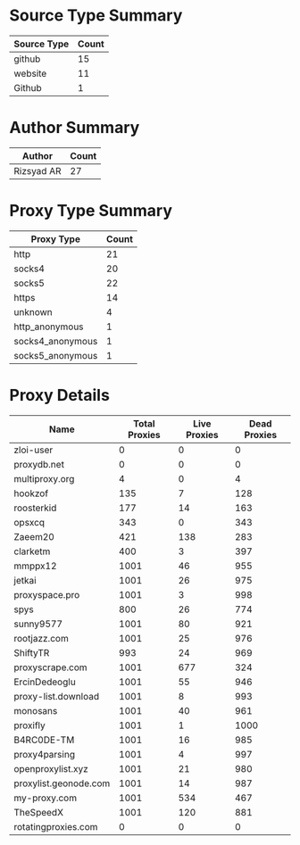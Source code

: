 # Source Type Summary

| Source Type | Count |
|-------------|-------|
| github | 15 |
| website | 11 |
| Github | 1 |


# Author Summary

| Author | Count |
|--------|-------|
| Rizsyad AR | 27 |


# Proxy Type Summary

| Proxy Type | Count |
|------------|-------|
| http | 21 |
| socks4 | 20 |
| socks5 | 22 |
| https | 14 |
| unknown | 4 |
| http_anonymous | 1 |
| socks4_anonymous | 1 |
| socks5_anonymous | 1 |


# Proxy Details

| Name | Total Proxies | Live Proxies | Dead Proxies |
|------|---------------|--------------|---------------|
| zloi-user | 0 | 0 | 0 |
| proxydb.net | 0 | 0 | 0 |
| multiproxy.org | 4 | 0 | 4 |
| hookzof | 135 | 7 | 128 |
| roosterkid | 177 | 14 | 163 |
| opsxcq | 343 | 0 | 343 |
| Zaeem20 | 421 | 138 | 283 |
| clarketm | 400 | 3 | 397 |
| mmppx12 | 1001 | 46 | 955 |
| jetkai | 1001 | 26 | 975 |
| proxyspace.pro | 1001 | 3 | 998 |
| spys | 800 | 26 | 774 |
| sunny9577 | 1001 | 80 | 921 |
| rootjazz.com | 1001 | 25 | 976 |
| ShiftyTR | 993 | 24 | 969 |
| proxyscrape.com | 1001 | 677 | 324 |
| ErcinDedeoglu | 1001 | 55 | 946 |
| proxy-list.download | 1001 | 8 | 993 |
| monosans | 1001 | 40 | 961 |
| proxifly | 1001 | 1 | 1000 |
| B4RC0DE-TM | 1001 | 16 | 985 |
| proxy4parsing | 1001 | 4 | 997 |
| openproxylist.xyz | 1001 | 21 | 980 |
| proxylist.geonode.com | 1001 | 14 | 987 |
| my-proxy.com | 1001 | 534 | 467 |
| TheSpeedX | 1001 | 120 | 881 |
| rotatingproxies.com | 0 | 0 | 0 |
